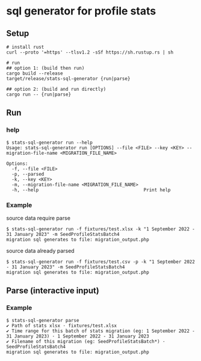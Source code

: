 # sql generator for profile stats

## Setup

```shell
# install rust
curl --proto '=https' --tlsv1.2 -sSf https://sh.rustup.rs | sh

# run
## option 1: (build then run)
cargo build --release
target/release/stats-sql-generator {run|parse}

## option 2: (build and run directly)
cargo run -- {run|parse}
```

## Run

### help

```trycmd
$ stats-sql-generator run --help
Usage: stats-sql-generator run [OPTIONS] --file <FILE> --key <KEY> --migration-file-name <MIGRATION_FILE_NAME>

Options:
  -f, --file <FILE>                                
  -p, --parsed                                     
  -k, --key <KEY>                                  
  -m, --migration-file-name <MIGRATION_FILE_NAME>  
  -h, --help                                       Print help

```

### Example

source data require parse

```trycmd
$ stats-sql-generator run -f fixtures/test.xlsx -k "1 September 2022 - 31 January 2023" -m SeedProfileStatsBatch4
migration sql generates to file: migration_output.php

```

source data already parsed
```trycmd
$ stats-sql-generator run -f fixtures/test.csv -p -k "1 September 2022 - 31 January 2023" -m SeedProfileStatsBatch4
migration sql generates to file: migration_output.php

```

## Parse (interactive input)

### Example

```shell
$ stats-sql-generator parse
✔ Path of stats xlsx · fixtures/test.xlsx
✔ Time range for this batch of stats migration (eg: 1 September 2022 - 31 January 2023) · 1 September 2022 - 31 January 2023
✔ Filename of this migration (eg: SeedProfileStatsBatch*) · SeedProfileStatsBatch4
migration sql generates to file: migration_output.php

```
